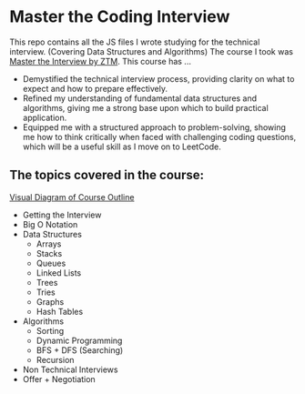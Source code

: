 # Master the Coding Interview
This repo contains all the JS files I wrote studying for the technical interview. (Covering Data Structures and Algorithms)
The course I took was [Master the Interview by ZTM](https://www.udemy.com/course/master-the-coding-interview-data-structures-algorithms).
This course has ...
- Demystified the technical interview process, providing clarity on what to expect and how to prepare effectively.
- Refined my understanding of fundamental data structures and algorithms, giving me a strong base upon which to build practical application.
- Equipped me with a structured approach to problem-solving, showing me how to think critically when faced with challenging coding questions, which will be a useful skill as I move on to LeetCode.

## The topics covered in the course:
[Visual Diagram of Course Outline](https://coggle.it/diagram/W5u8QkZs6r4sZM3J/t/master-the-interview)
- Getting the Interview
- Big O Notation
- Data Structures
  - Arrays
  - Stacks
  - Queues
  - Linked Lists
  - Trees
  - Tries
  - Graphs
  - Hash Tables
- Algorithms
  - Sorting
  - Dynamic Programming
  - BFS + DFS (Searching)
  - Recursion
- Non Technical Interviews
- Offer + Negotiation
